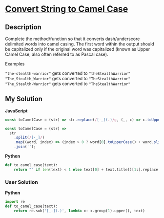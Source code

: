 # [Convert String to Camel Case](https://www.codewars.com/kata/517abf86da9663f1d2000003)

## Description

Complete the method/function so that it converts dash/underscore delimited words into camel casing. The first word within the output should be capitalized only if the original word was capitalized (known as Upper Camel Case, also often referred to as Pascal case).

Examples

`"the-stealth-warrior"` gets converted to `"theStealthWarrior"`
`"The_Stealth_Warrior"` gets converted to `"TheStealthWarrior"`
`"The_Stealth-Warrior"` gets converted to `"TheStealthWarrior"`

## My Solution

**JavaScript**

```js
const toCamelCase = (str) => str.replace(/[-_](.)/g, (_, c) => c.toUpperCase());
```

```js
const toCamelCase = (str) =>
  str
    .split(/[-_]/)
    .map((word, index) => (index > 0 ? word[0].toUpperCase() + word.slice(1) : word))
    .join('');
```

**Python**

```py
def to_camel_case(text):
    return "" if len(text) < 1 else text[0] + text.title()[1:].replace("-", "").replace("_", "")
```

### User Solution

**Python**

```py
import re
def to_camel_case(text):
    return re.sub('[_-](.)', lambda x: x.group(1).upper(), text)
```
